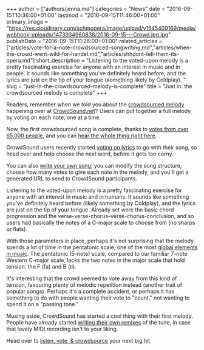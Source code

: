 +++
author = ["authors/jenna.md"]
categories = "News"
date = "2016-09-15T10:36:00+01:00"
lastmod = "2016-09-15T11:46:00+01:00"
primary_image = "https://res.cloudinary.com/schmopera/image/upload/v1545409169/media/webhook-uploads/1473934960838/2016-09-15---Crowd.jpg.jpg"
publishDate = "2016-09-15T11:26:00+01:00"
related_articles = ["articles/vote-for-a-note-crowdsourced-songwriting.md","articles/when-the-crowd-went-wild-for-handel.md","articles/shhdont-tell-them-its-opera.md"]
short_description = "Listening to the voted-upon melody is a pretty fascinating exercise for anyone with an interest in music and in people. It sounds like something you&#039;ve definitely heard before, and the lyrics are just on the tip of your tongue (something likely by Coldplay). "
slug = "just-in-the-crowdsourced-melody-is-complete"
title = "Just in: the crowdsourced melody is complete"
+++

Readers, remember when we told you about the [crowdsourced melody](/vote-for-a-note-crowdsourced-songwriting/) happening over at [CrowdSound.net](https://crowdsound.net/)? Users can put together a full melody by voting on each note, one at a time.

Now, the first crowdsourced song is complete, thanks to [votes from over 65,000 people](https://crowdsound.net/stats), and you can [hear the whole thing right here](https://crowdsound.net/). 

CrowdSound users recently started [voting on lyrics](https://crowdsound.net/lyrics) to go with their song, so head over and help choose the next word, before it gets too corny. 

You can also [write your own song](https://crowdsound.net/write); you can modify the song structure, choose how many votes to give each note in the melody, and you'll get a generated URL to send to CrowdSound participants. 

Listening to the voted-upon melody is a pretty fascinating exercise for anyone with an interest in music and in humans. It sounds like something you've definitely heard before (likely something by Coldplay), and the lyrics are just on the tip of your tongue. Already set were the basic chord progression and the verse-verse-chorus–verse-chorus-conclusion, and so users had basically the notes of a C-major scale to choose from (no sharps or flats).

With those parameters in place, perhaps it's not surprising that the melody spends a lot of time in the pentatonic scale, one of the most [global elements in music](https://en.wikipedia.org/wiki/Pentatonic_scale#Pervasiveness). The pentatonic (5-note) scale, compared to our familiar 7-note Western C-major scale, lacks the two notes in the major scale that hold tension: the F (fa) and B (ti). 

It's interesting that the crowd seemed to vote away from this kind of tension, favouring plenty of melodic repetition instead (another trait of popular songs). Perhaps it's a complete accident, or perhaps it has something to do with people wanting their vote to "count," not wanting to spend it on a "passing tone." 

Musing aside, CrowdSound has started a cool thing with their first melody. People have already started [writing their own remixes](https://crowdsound.net/lounge) of the tune, in case that lovely MIDI recording isn't to your liking.

Head over to [listen, vote, & crowdsource](https://crowdsound.net/) your next big hit.
